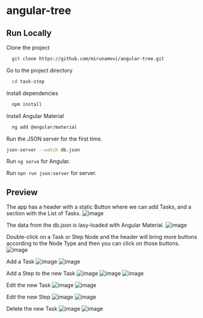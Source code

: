 # angular-tree

## Run Locally

Clone the project

```bash
  git clone https://github.com/mirunamovi/angular-tree.git
```

Go to the project directory

```bash
  cd task-step
```

Install dependencies

```bash
  npm install
```

Install Angular Material

```bash
  ng add @angular/material
```
Run the JSON server for the first time.

```bash
json-server --watch db.json
```
Run `ng serve` for Angular.

Run `npn run json:server` for server.

## Preview

The app has a header with a static Button where we can add Tasks, and a section with the List of Tasks.
![image](https://github.com/mirunamovi/angular-tree/assets/90201953/ea4cabee-f9c5-43dc-846b-b86e9ffd8342)

The data from the db.json is lasy-loaded with Angular Material. 
![image](https://github.com/mirunamovi/angular-tree/assets/90201953/f58979ac-16ec-4534-87c1-0dcf8826c459)

Double-click on a Task or Step Node and the header will bring more buttons according to the Node Type and then you can click on those buttons.
![image](https://github.com/mirunamovi/angular-tree/assets/90201953/72540542-ee77-46ed-bf84-ca5a09b622d8)

Add a Task
![image](https://github.com/mirunamovi/angular-tree/assets/90201953/fc70c8da-c986-452b-bcfe-b2cac1bfae3f)
![image](https://github.com/mirunamovi/angular-tree/assets/90201953/a7c3a82e-e85b-4fc7-a0e5-f0125f63b76b)

Add a Step to the new Task
![image](https://github.com/mirunamovi/angular-tree/assets/90201953/39653c74-5037-48ee-a1fe-83dc366fbdca)
![image](https://github.com/mirunamovi/angular-tree/assets/90201953/832563f4-edfa-44ac-aaa1-6d582163a5a7)
![image](https://github.com/mirunamovi/angular-tree/assets/90201953/5f933e16-fb1b-489d-9ec9-4b8d92c65476)

Edit the new Task
![image](https://github.com/mirunamovi/angular-tree/assets/90201953/f1291c81-22e2-4a2a-9e3d-644d6b34dae4)
![image](https://github.com/mirunamovi/angular-tree/assets/90201953/463de5aa-199b-47ce-96eb-465fb0c9506f)

Edit the new Step
![image](https://github.com/mirunamovi/angular-tree/assets/90201953/c32ecb62-f1f0-4d9a-b0d1-f04264936a2d)
![image](https://github.com/mirunamovi/angular-tree/assets/90201953/0311375f-497e-4814-bb49-0881b99e2ad1)

Delete the new Task
![image](https://github.com/mirunamovi/angular-tree/assets/90201953/b239747d-1cdf-4154-a579-b96d4c3ba021)
![image](https://github.com/mirunamovi/angular-tree/assets/90201953/a1337a0b-537e-4a18-8058-e4a0e91a4f83)







